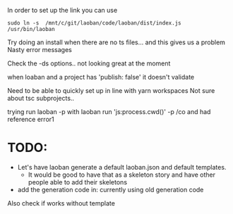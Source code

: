 
In order to set up the link you can use
```
sudo ln -s  /mnt/c/git/laoban/code/laoban/dist/index.js /usr/bin/laoban
```


Try doing an install when there are no ts files... and this gives us a problem
Nasty error messages


Check the -ds options.. not looking great at the moment

when loaban and a project has 'publish: false' it doesn't validate


Need to be able to quickly set up in line with yarn workspaces
Not sure about tsc subprojects..


trying run laoban -p with laoban run 'js:process.cwd()' -p /co
and had reference error1

# TODO:
* Let's have laoban generate a default laoban.json and default templates.
    * It would be good to have that as a skeleton story and have other people able to add their skeletons
* add the generation code in: currently using old generation code

Also check if works without template


